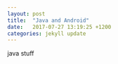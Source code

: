 ```yaml
---
layout: post
title:  "Java and Android"
date:   2017-07-27 13:19:25 +1200
categories: jekyll update
---
```


java stuff
